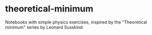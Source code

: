 # theoretical-minimum
Notebooks with simple physics exercises, inspired by the "Theoretical minimum" series by Leonard Susskind.
